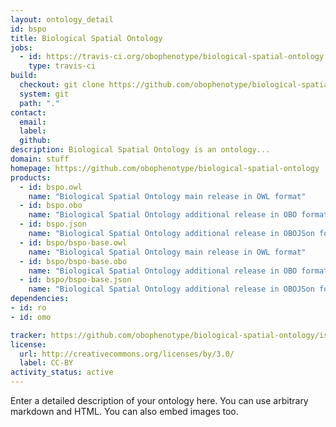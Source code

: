 ```yaml
---
layout: ontology_detail
id: bspo
title: Biological Spatial Ontology
jobs:
  - id: https://travis-ci.org/obophenotype/biological-spatial-ontology
    type: travis-ci
build:
  checkout: git clone https://github.com/obophenotype/biological-spatial-ontology.git
  system: git
  path: "."
contact:
  email: 
  label: 
  github: 
description: Biological Spatial Ontology is an ontology...
domain: stuff
homepage: https://github.com/obophenotype/biological-spatial-ontology
products:
  - id: bspo.owl
    name: "Biological Spatial Ontology main release in OWL format"
  - id: bspo.obo
    name: "Biological Spatial Ontology additional release in OBO format"
  - id: bspo.json
    name: "Biological Spatial Ontology additional release in OBOJSon format"
  - id: bspo/bspo-base.owl
    name: "Biological Spatial Ontology main release in OWL format"
  - id: bspo/bspo-base.obo
    name: "Biological Spatial Ontology additional release in OBO format"
  - id: bspo/bspo-base.json
    name: "Biological Spatial Ontology additional release in OBOJSon format"
dependencies:
- id: ro
- id: omo

tracker: https://github.com/obophenotype/biological-spatial-ontology/issues
license:
  url: http://creativecommons.org/licenses/by/3.0/
  label: CC-BY
activity_status: active
---
```


Enter a detailed description of your ontology here. You can use arbitrary markdown and HTML.
You can also embed images too.

